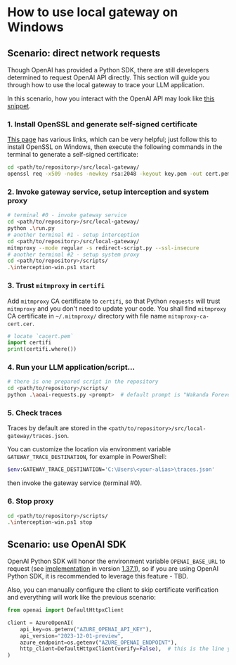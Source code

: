 # How to use local gateway on Windows

## Scenario: direct network requests

Though OpenAI has provided a Python SDK, there are still developers determined to request OpenAI API directly. This section will guide you through how to use the local gateway to trace your LLM application.

In this scenario, how you interact with the OpenAI API may look like [this snippet](./scripts/aoai-requests.py).

### 1. Install OpenSSL and generate self-signed certificate

[This page](https://slproweb.com/products/Win32OpenSSL.html) has various links, which can be very helpful; just follow this to install OpenSSL on Windows, then execute the following commands in the terminal to generate a self-signed certificate:

```bash
cd <path/to/repository>/src/local-gateway/
openssl req -x509 -nodes -newkey rsa:2048 -keyout key.pem -out cert.pem -days 365 -config openssl.cnf
```

### 2. Invoke gateway service, setup interception and system proxy

```bash
# terminal #0 - invoke gateway service
cd <path/to/repository>/src/local-gateway/
python .\run.py
# another terminal #1 - setup interception
cd <path/to/repository>/src/local-gateway/
mitmproxy --mode regular -s redirect-script.py --ssl-insecure
# another terminal #2 - setup system proxy
cd <path/to/repository>/scripts/
.\interception-win.ps1 start
```

### 3. Trust `mitmproxy` in `certifi`

Add `mitmproxy` CA certificate to `certifi`, so that Python `requests` will trust `mitmproxy` and you don't need to update your code. You shall find `mitmproxy` CA certificate in `~/.mitmproxy/` directory with file name `mitmproxy-ca-cert.cer`.

```python
# locate `cacert.pem`
import certifi
print(certifi.where())
```

### 4. Run your LLM application/script...

```bash
# there is one prepared script in the repository
cd <path/to/repository>/scripts/
python .\aoai-requests.py <prompt>  # default prompt is "Wakanda Forever"
```

### 5. Check traces

Traces by default are stored in the `<path/to/repository>/src/local-gateway/traces.json`.

You can customize the location via environment variable `GATEWAY_TRACE_DESTINATION`, for example in PowerShell:

```bash
$env:GATEWAY_TRACE_DESTINATION='C:\Users\<your-alias>\traces.json'
```

then invoke the gateway service (terminal #0).

### 6. Stop proxy

```bash
cd <path/to/repository>/scripts/
.\interception-win.ps1 stop
```

## Scenario: use OpenAI SDK

OpenAI Python SDK will honor the environment variable `OPENAI_BASE_URL` to request (see [implementation](https://github.com/openai/openai-python/blob/v1.37.1/src/openai/_client.py#L333) in version [1.37.1](https://pypi.org/project/openai/1.37.1/)), so if you are using OpenAI Python SDK, it is recommended to leverage this feature - TBD.

Also, you can manually configure the client to skip certificate verification and everything will work like the previous scenario:

```python
from openai import DefaultHttpxClient

client = AzureOpenAI(
    api_key=os.getenv("AZURE_OPENAI_API_KEY"),
    api_version="2023-12-01-preview",
    azure_endpoint=os.getenv("AZURE_OPENAI_ENDPOINT"),
    http_client=DefaultHttpxClient(verify=False),  # this is the line you need to add
)
```
